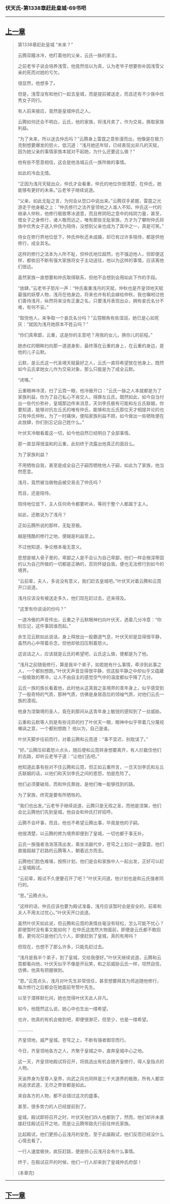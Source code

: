### 伏天氏-第1338章赶赴皇城-69书吧

--------
[上一章](./80dbcc1b89887be9a09cec7e5beb6182.md)
--------


>
>
>
>第1338章赶赴皇城
>“未来？”
>
>云腾双瞳冰冷，他盯着他的父亲，云氏一脉的家主。
>
>之前老爷子说会培养浅雪，他竟然信以为真，认为老爷子想要弥补因浅雪父亲的死而对她的亏欠。
>
>很显然，他想多了。
>
>但是，浅雪没有和他们一起去皇城，而是提前被送走，而且还有不少族中优秀女子同行。
>
>有人前来接应，竟然是皇城仲氏之人。
>
>云腾如何还会不明白，云氏，他的家族，将浅月卖了，作为交易，换取家族利益。
>
>“为了未来，所以送去仲氏吗？”云腾身上雷霆之意弥漫而出，他像是在极力克制想要爆发的怒火，低沉道：“浅月她还年轻，已经表现出非凡的天赋，因为她父亲的事情家族本就对不起她，为什么还要这么做？”
>
>他有些不愿意相信，这会是他洛城云氏一族所做的事情。
>
>如此的冷血无情。
>
>“正因为浅月天赋出众，仲氏才会看重，仲氏的地位你很清楚，在仲氏，她能够有更好的未来。”云老爷子继续说道。
>
>“父亲，如此无耻之言，为何会从您口中说出来。”云腾双手紧握，雷霆之光游走于他身躯之上：“仲氏修行之法齐皇领地之人谁人不知，仲氏这一代的继承人仲秋，他修行极致寒冰道意，而且修阴阳之意中的纯阴力量，甚至，借女子之身修行，诸人敬而远之，唯有那些无耻家族，方才为了攀附仲氏将族中优秀女子送入仲氏为陪侍，没想到父亲也成为了其中之一，真是可笑。”
>
>侍女在修行界地位低下，仲氏仲秋还未成婚，却已有过许多陪侍，都是供他修行，成全其名。
>
>这样的修行之法本为人所不耻，但仲氏地位超然，也不强迫他人，但即便这样，都依旧不断有强大家族将女子主动送往，他以为这样的事情，应该离他们很远。
>
>虽然家族一直想要和仲氏取得联系，但他不会想到会用如此下作的手段。
>
>“放肆。”云老爷子怒斥一声：“仲氏看重浅月的天赋，仲秋也是齐皇领地天赋最强的妖孽人物，浅月在他身边，将来也许有机会嫁给仲秋，我也嘱咐过他们善待浅月，纵然将来没有正妻之名，只要浅月表现出众，拥有妾氏名分不难，有何不妥。”
>
>“取悦他人，来争取一个妾氏名分吗？”云霓眼角有些湿润，她已是心如死灰：“就因为浅月她原本不姓云吗？”
>
>“你们真卑鄙，云重，这是你的主意吧？用我的女儿，换你儿的前程。”
>
>她赤红的眼眸扫向那一道道身影，最终落在云重的身上，在云重的身边，是他的儿子云默。
>
>云默，是云氏这一代圣境天赋最好之人，云氏一直将希望放在他身上，既然如今云氏拿她女儿作为交易对象，那么只能是为了成全云默。
>
>“闭嘴。”
>
>云重眼神冷漠，扫了云霓一眼，他冷傲开口：“云氏一脉之人本就都是为了家族利益，你为了自己私心不肯交人，得罪左丘氏，既然如此，如今自当付出一些代价弥补，皇城那边传来消息，天剑李氏极有可能和左丘氏联姻，你要知道，能够对抗左丘氏的唯有仲氏，能够和左丘氏那位天才相提并论的也只有仲氏仲秋，为了一时痛快，便陷家族利益不顾，如今做出一些牺牲便在此放肆，你们别忘记自己姓什么。”
>
>叶伏天冷眼看着这一切，如今他自然已经明白了全部事情。
>
>那一直显得很温和的云重，此刻终于流露出他真正的面目么。
>
>为了家族利益？
>
>不用牺牲自我，甚至是成全自己子嗣而牺牲他人子嗣，如此为了家族，他当然愿意。
>
>浅月，竟然被当做物品被交易去了仲氏吗？
>
>而且，还是陪侍。
>
>陪侍地位低下，主人任何命令都要听从，等同于整个人都属于主人。
>
>如此，还敢说为了浅月？
>
>正如云腾所说的那样，无耻至极。
>
>越是残酷的修行之地，便越是利益至上。
>
>不过他知道，争论根本毫无意义。
>
>思想是植入骨子里的，卑鄙之人是不会认为自己卑鄙，他们一样会根深蒂固的认为自己所做的一切都是正确的，否则怀疑自我，便也无法修行到如今的境界。
>
>“云前辈，夫人，多说没有意义，我们赶去皇城吧。”叶伏天对着云腾和云霓开口说道。
>
>浅月应该没有被送走多久，他们现在赶过去，还来得及。
>
>“这里有你说话的份吗？”
>
>一道冷傲的声音传出，云重之子云默眼神扫向叶伏天，透着几分冷意：“你别忘记，这件事因谁而起。”
>
>余生见云默如此说话，身上释放出一股霸道气息，叶伏天却是显得很平静，虽然内心中带着杀念，但他却依旧压制着怒火。
>
>这说话之人，应该就是云氏的希望吧，云氏这么做，便都是为了他。
>
>“浅月之前随我修行，算是我半个弟子，如若她有什么事情，牵涉到此事之人，一个都别想跑。”叶伏天声音显得很平静，但这股平静之中却似乎又蕴藏一股极致的寒冷，让人不由自主的感觉空气中的温度都似乎降了几分。
>
>云氏一族的族长看着他，此时他从这真我之圣境界的青年身上，似乎感受到了一股奇特的气质，那种气质，仿佛是身居高位的领袖气质，对他们云氏一族的漠视。
>
>他身为涅槃境的圣人，竟在刹那间从这青年身上敏锐的感知到了一丝威胁。
>
>云重和云默等人则是有些诧异的扫了叶伏天一眼，眼神中似乎带着几分蔑视嘲讽之意，一个都别想跑？
>他以为，自己是谁。
>
>叶伏天脚步往前而行，对着云腾和云霓道：“事不宜迟，别耽误了。”
>
>“好。”云腾压抑着怒火点头，随后便和云霓转身想要离开，有人拦截住他们的去路，却听云老爷子道：“让他们去吧。”
>
>他知道此事有些对不住云腾和云霓，但正如云重所言，一旦天剑李氏和左丘氏联姻的话，以他们和天剑李氏之间的恩怨，怕是危险了。
>
>他们必须要破局，而和仲氏靠拢，是他们唯一能够找到的路。
>
>为了家族，终究是要有所牺牲的。
>
>“我们也出发。”云老爷子继续说道，云腾只是无瑕之圣，而他是涅槃，他们会比云腾他们先到皇城，他自会和仲氏打好招呼。
>
>云腾不会坏事，而且，他也不希望云腾出事，毕竟是他的子嗣。
>
>他很清楚，以云腾的修为境界即便到了皇城，一切也都于事无补。
>
>云氏一族强者浩浩荡荡出发，乘坐法器代步，苍穹之上划过一道雷霆，他们直接超越了赶路的云腾等人，朝着远方而去。
>
>云腾他们脸色难堪，按照计划，他们是会和家族中人一起出发，正好可以赶上皇城殿试。
>
>“云前辈，殿试不久便要召开了吧？”叶伏天问道，他计划也是和云氏强者同行的。
>
>“恩。”云腾点头。
>
>“这样的话，仲氏应该也要为殿试准备，浅月应该暂时会是安全的，前辈和夫人不用太过忧心。”叶伏天开口说道。
>
>虽然叶伏天如此说，但云腾和云霓的表情丝毫没有轻松，怎么可能不忧心？
>即便暂时没有事又能如何？
>在仲氏这庞然大物面前，即便是云氏都不敢招惹，更何况只是他们几个人，即便赶到了皇城，真的有用吗？
>
>但现在，也想不了那么许多，只能先赶过去。
>
>“浅月是我半个弟子，到了皇城，交给我便好。”叶伏天继续说道，云腾和云霓都看向他，叶伏天似乎不像是开玩笑，和之前威胁云氏一样，坦然自信，仿佛，他真有把握做到。
>
>“恩。”云霓点头，浅月对叶先生非常信任，甚至想要拜其为师追随他修行，每次修行之后都会在她面前夸赞叶先生。
>
>以至于潜移默化间，她也觉得叶伏天此人非凡。
>
>如今，他既然这么说，她心中也生出一缕希望。
>
>也许，他真的有机会做到吧，即便很渺茫，但至少，也是一缕希望。
>
>…………
>
>齐皇领地，威严皇城，苍穹之上，不断有强者御空而行。
>
>今日，齐皇领地各方之人，齐聚于皇城之中，直奔皇城中心之地。
>
>这一天，齐皇领地殿试将召开，将挑选出有机会随齐皇修行，得人皇指点的人物。
>
>天谕界身为至尊人皇界，向武之风也同样是三千大道界的极致，所有人都崇尚追求武道，无尽之界皆都是如此。
>
>来自各方的人物，都不会错过这次的盛事。
>
>甚至，很多势力的人已经提前到了。
>
>皇城，殿试即将召开之时，叶伏天他们四人也都到了，然而，他们却并未直接赶往殿试召开之地，而是让云腾带路先行前往仲氏家族。
>
>比起殿试，他们更担心云浅月的安危，至于此届殿试，他们反而已经没什么心情去看了。
>
>一行人速度极快，疯狂赶路，便是担心云浅月会有什么事情。
>
>终于，在殿试召开的时候，他们一行人却来到了皇城仲氏府邸！
>
>(本章完)
>
>

--------
[下一章](./aed4ec9a304520a36578e08e01a586a7.md)
--------

